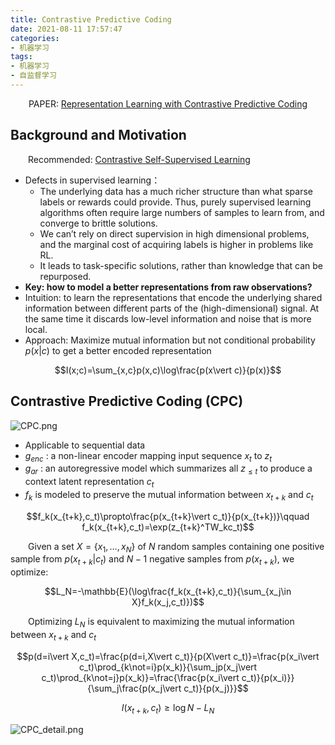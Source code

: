 ```yaml
---
title: Contrastive Predictive Coding
date: 2021-08-11 17:57:47
categories:
- 机器学习
tags:
- 机器学习
- 自监督学习
---
```


<center>PAPER: <a href="https://arxiv.org/abs/1807.03748">Representation Learning with Contrastive Predictive Coding</a></center>

## Background and Motivation
&emsp;&emsp;Recommended: [Contrastive Self-Supervised Learning
](https://ankeshanand.com/blog/2020/01/26/contrative-self-supervised-learning.html)

* Defects in supervised learning：
  * The underlying data has a much richer structure than what sparse labels or rewards could provide. Thus, purely supervised learning algorithms often require large numbers of samples to learn from, and converge to brittle solutions.
  * We can’t rely on direct supervision in high dimensional problems, and the marginal cost of acquiring labels is higher in problems like RL.
  * It leads to task-specific solutions, rather than knowledge that can be repurposed.
* **Key: how to model a better representations from raw observations?**
* Intuition: to learn the representations that encode the underlying shared information between different parts of the (high-dimensional) signal. At the same time it discards low-level information and noise that is more local.
* Approach: Maximize mutual information but not conditional probability $p(x\vert c)$ to get a better encoded representation

$$I(x;c)=\sum_{x,c}p(x,c)\log\frac{p(x\vert c)}{p(x)}$$

## Contrastive Predictive Coding (CPC)

![CPC.png](https://i.loli.net/2021/08/13/kj8S9LBsZaJ7u3C.png)

* Applicable to sequential data
* $g_{enc}$ : a non-linear encoder mapping input sequence $x_t$ to $z_t$
* $g_{ar}$ : an autoregressive model which summarizes all $z_{\leq t}$ to produce a context latent representation $c_t$
* $f_k$ is modeled to preserve the mutual information between $x_{t+k}$ and $c_t$ 

$$f_k(x_{t+k},c_t)\propto\frac{p(x_{t+k}\vert c_t)}{p(x_{t+k})}\qquad f_k(x_{t+k},c_t)=\exp(z_{t+k}^TW_kc_t)$$

&emsp;&emsp;Given a set $X=\{x_1,\dots,x_N\}$ of $N$ random samples containing one positive sample from $p(x_{t+k}\vert c_t)$ and $N-1$ negative samples from $p(x_{t+k})$, we optimize:

$$L_N=-\mathbb{E}(\log\frac{f_k(x_{t+k},c_t)}{\sum_{x_j\in X}f_k(x_j,c_t)})$$

&emsp;&emsp;Optimizing $L_N$ is equivalent to maximizing the mutual information between $x_{t+k}$ and $c_t$

$$p(d=i\vert X,c_t)=\frac{p(d=i,X\vert c_t)}{p(X\vert c_t)}=\frac{p(x_i\vert c_t)\prod_{k\not=i}p(x_k)}{\sum_jp(x_j\vert c_t)\prod_{k\not=j}p(x_k)}=\frac{\frac{p(x_i\vert c_t)}{p(x_i)}}{\sum_j\frac{p(x_j\vert c_t)}{p(x_j)}}$$

$$I(x_{t+k},c_t)\geq\log N-L_N$$

![CPC_detail.png](https://i.loli.net/2021/08/13/msKxnL5Egf1vueb.png)
